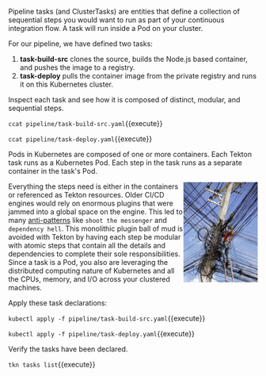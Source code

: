 Pipeline tasks (and ClusterTasks) are entities that define a collection of sequential steps you would want to run as part of your continuous integration flow. A task will run inside a Pod on your cluster.

For our pipeline, we have defined two tasks:

1. **task-build-src** clones the source, builds the Node.js based container, and pushes the image to a registry.
2. **task-deploy** pulls the container image from the private registry and runs it on this Kubernetes cluster.

Inspect each task and see how it is composed of distinct, modular, and sequential steps.

`ccat pipeline/task-build-src.yaml`{{execute}}

`ccat pipeline/task-deploy.yaml`{{execute}}

Pods in Kubernetes are composed of one or more containers. Each Tekton task runs as a Kubernetes Pod. Each step in the task runs as a separate container in the task's Pod.

<img align="right" src="./assets/mess.jpg" width="150">

Everything the steps need is either in the containers or referenced as Tekton resources. Older CI/CD engines would rely on enormous plugins that were jammed into a global space on the engine. This led to many [anti-patterns](https://en.wikipedia.org/wiki/Anti-pattern) like `shoot the messenger` and `dependency hell`. This monolithic plugin ball of mud is avoided with Tekton by having each step be modular with atomic steps that contain all the details and dependencies to complete their sole responsibilities. Since a task is a Pod, you also are leveraging the distributed computing nature of Kubernetes and all the CPUs, memory, and I/O across your clustered machines.

Apply these task declarations:

`kubectl apply -f pipeline/task-build-src.yaml`{{execute}}

`kubectl apply -f pipeline/task-deploy.yaml`{{execute}}

Verify the tasks have been declared.

`tkn tasks list`{{execute}}
